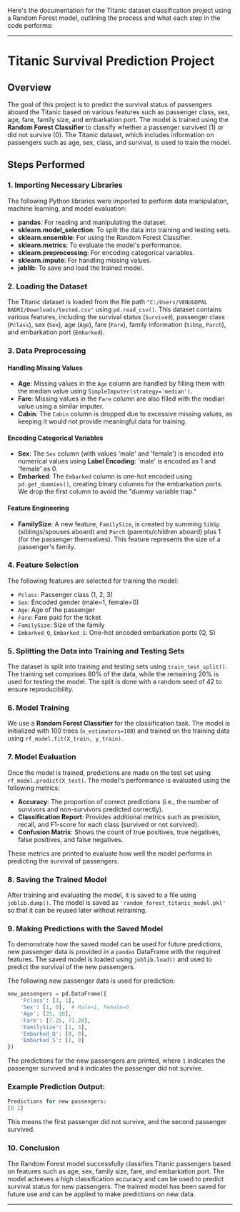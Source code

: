 Here's the documentation for the Titanic dataset classification project using a Random Forest model, outlining the process and what each step in the code performs:

---

# Titanic Survival Prediction Project

## Overview

The goal of this project is to predict the survival status of passengers aboard the Titanic based on various features such as passenger class, sex, age, fare, family size, and embarkation port. The model is trained using the **Random Forest Classifier** to classify whether a passenger survived (1) or did not survive (0). The Titanic dataset, which includes information on passengers such as age, sex, class, and survival, is used to train the model.

## Steps Performed

### 1. **Importing Necessary Libraries**
The following Python libraries were imported to perform data manipulation, machine learning, and model evaluation:
- **pandas**: For reading and manipulating the dataset.
- **sklearn.model_selection**: To split the data into training and testing sets.
- **sklearn.ensemble**: For using the Random Forest Classifier.
- **sklearn.metrics**: To evaluate the model's performance.
- **sklearn.preprocessing**: For encoding categorical variables.
- **sklearn.impute**: For handling missing values.
- **joblib**: To save and load the trained model.

### 2. **Loading the Dataset**
The Titanic dataset is loaded from the file path `"C:/Users/VENUGOPAL BADRI/Downloads/tested.csv"` using `pd.read_csv()`. This dataset contains various features, including the survival status (`Survived`), passenger class (`Pclass`), sex (`Sex`), age (`Age`), fare (`Fare`), family information (`SibSp`, `Parch`), and embarkation port (`Embarked`).

### 3. **Data Preprocessing**

#### Handling Missing Values
- **Age**: Missing values in the `Age` column are handled by filling them with the median value using `SimpleImputer(strategy='median')`.
- **Fare**: Missing values in the `Fare` column are also filled with the median value using a similar imputer.
- **Cabin**: The `Cabin` column is dropped due to excessive missing values, as keeping it would not provide meaningful data for training.

#### Encoding Categorical Variables
- **Sex**: The `Sex` column (with values 'male' and 'female') is encoded into numerical values using **Label Encoding**: 'male' is encoded as 1 and 'female' as 0.
- **Embarked**: The `Embarked` column is one-hot encoded using `pd.get_dummies()`, creating binary columns for the embarkation ports. We drop the first column to avoid the "dummy variable trap."

#### Feature Engineering
- **FamilySize**: A new feature, `FamilySize`, is created by summing `SibSp` (siblings/spouses aboard) and `Parch` (parents/children aboard) plus 1 (for the passenger themselves). This feature represents the size of a passenger's family.

### 4. **Feature Selection**
The following features are selected for training the model:
- `Pclass`: Passenger class (1, 2, 3)
- `Sex`: Encoded gender (male=1, female=0)
- `Age`: Age of the passenger
- `Fare`: Fare paid for the ticket
- `FamilySize`: Size of the family
- `Embarked_Q`, `Embarked_S`: One-hot encoded embarkation ports (Q, S)

### 5. **Splitting the Data into Training and Testing Sets**
The dataset is split into training and testing sets using `train_test_split()`. The training set comprises 80% of the data, while the remaining 20% is used for testing the model. The split is done with a random seed of 42 to ensure reproducibility.

### 6. **Model Training**
We use a **Random Forest Classifier** for the classification task. The model is initialized with 100 trees (`n_estimators=100`) and trained on the training data using `rf_model.fit(X_train, y_train)`.

### 7. **Model Evaluation**
Once the model is trained, predictions are made on the test set using `rf_model.predict(X_test)`. The model's performance is evaluated using the following metrics:
- **Accuracy**: The proportion of correct predictions (i.e., the number of survivors and non-survivors predicted correctly).
- **Classification Report**: Provides additional metrics such as precision, recall, and F1-score for each class (survived or not survived).
- **Confusion Matrix**: Shows the count of true positives, true negatives, false positives, and false negatives.

These metrics are printed to evaluate how well the model performs in predicting the survival of passengers.

### 8. **Saving the Trained Model**
After training and evaluating the model, it is saved to a file using `joblib.dump()`. The model is saved as `'random_forest_titanic_model.pkl'` so that it can be reused later without retraining.

### 9. **Making Predictions with the Saved Model**
To demonstrate how the saved model can be used for future predictions, new passenger data is provided in a `pandas` DataFrame with the required features. The saved model is loaded using `joblib.load()` and used to predict the survival of the new passengers.

The following new passenger data is used for prediction:
```python
new_passengers = pd.DataFrame({
    'Pclass': [3, 1],
    'Sex': [1, 0],  # Male=1, Female=0
    'Age': [25, 38],
    'Fare': [7.25, 71.28],
    'FamilySize': [1, 3],
    'Embarked_Q': [0, 0],
    'Embarked_S': [1, 0]
})
```

The predictions for the new passengers are printed, where `1` indicates the passenger survived and `0` indicates the passenger did not survive.

### Example Prediction Output:
```python
Predictions for new passengers:
[0 1]
```
This means the first passenger did not survive, and the second passenger survived.

### 10. **Conclusion**
The Random Forest model successfully classifies Titanic passengers based on features such as age, sex, family size, fare, and embarkation port. The model achieves a high classification accuracy and can be used to predict survival status for new passengers. The trained model has been saved for future use and can be applied to make predictions on new data.

---
